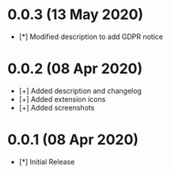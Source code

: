 # 0.0.3 (13 May 2020)
* [*] Modified description to add GDPR notice 

# 0.0.2 (08 Apr 2020)

* [+] Added description and changelog
* [+] Added extension icons
* [+] Added screenshots

# 0.0.1 (08 Apr 2020)

* [*] Initial Release
